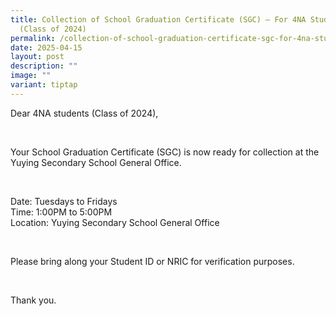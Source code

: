 ```yaml
---
title: Collection of School Graduation Certificate (SGC) – For 4NA Students
  (Class of 2024)
permalink: /collection-of-school-graduation-certificate-sgc-for-4na-students-class-of-2024/
date: 2025-04-15
layout: post
description: ""
image: ""
variant: tiptap
---
```

<p>Dear 4NA students (Class of 2024),</p>
<p>&nbsp;</p>
<p>Your School Graduation Certificate (SGC) is now ready for collection at
the Yuying Secondary School General Office.</p>
<p>&nbsp;</p>
<p>Date: Tuesdays to Fridays
<br>Time: 1:00PM to 5:00PM
<br>Location: Yuying Secondary School General Office</p>
<p>&nbsp;</p>
<p>Please bring along your Student ID or NRIC for verification purposes.</p>
<p>&nbsp;</p>
<p>Thank you.</p>